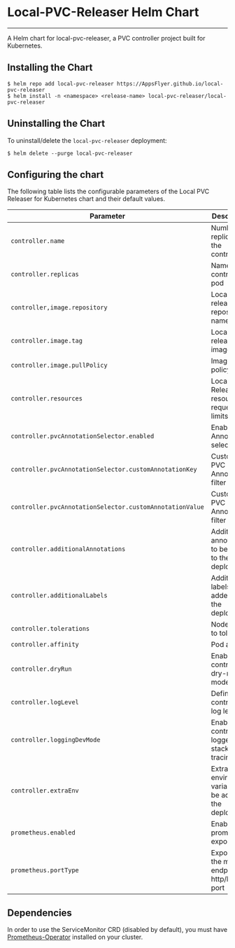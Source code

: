 # Local-PVC-Releaser Helm Chart
___

A Helm chart for local-pvc-releaser, a PVC controller project built for Kubernetes.

## Installing the Chart

```console
$ helm repo add local-pvc-releaser https://AppsFlyer.github.io/local-pvc-releaser
$ helm install -n <namespace> <release-name> local-pvc-releaser/local-pvc-releaser
```

## Uninstalling the Chart

To uninstall/delete the `local-pvc-releaser` deployment:

```console
$ helm delete --purge local-pvc-releaser
```


## Configuring the chart

The following table lists the configurable parameters of the Local PVC Releaser for Kubernetes chart and their
default values.

| Parameter                                                | Description                                               | Default                                                          |
|----------------------------------------------------------|-----------------------------------------------------------|------------------------------------------------------------------|
| `controller.name`                                        | Number of replicas for the controller                     | `local-pvc-releaser`                                             |
| `controller.replicas`                                    | Name of the controller pod                                | `1`                                                              |
| `controller,image.repository`                            | Local PVC releaser repository name                        | `appsflyer/local-pvc-releaser` |
| `controller.image.tag`                                   | Local PVC releaser image tag                              | `v0.1.0`                                                         |
| `controller.image.pullPolicy`                            | Image pull policy                                         | `Always`                                                         |
| `controller.resources`                                   | Local PVC Releaser resource requests & limits             | `{}`                                                             |
| `controller.pvcAnnotationSelector.enabled`               | Enable PVC Annotation selector                            | `true`                                                           |
| `controller.pvcAnnotationSelector.customAnnotationKey`   | Custom PVC Annotation filter key                          | `appsflyer.com/local-pvc-releaser`                               |
| `controller.pvcAnnotationSelector.customAnnotationValue` | Custom PVC Annotation filter value                        | `enabled`                                                        |
| `controller.additionalAnnotations`                       | Additional annotations to be added to the deployment      | `{}`                                                             |
| `controller.additionalLabels`                            | Additional labels to be added to the deployment           | `{}`                                                             |
| `controller.tolerations`                                 | Node taints to tolerate                                   | `[]`                                                             |
| `controller.affinity`                                    | Pod affinity                                              | `{}`                                                             |
| `controller.dryRun`                                      | Enable the controller in dry-run mode                     | `false`                                                          |
| `controller.logLevel`                                    | Define controller log level                               | `info`                                                           |
| `controller.loggingDevMode`                              | Enable the controller logger with stack tracing           | `false`                                                          |
| `controller.extraEnv`                                    | Extra environment variables to be added to the deployment | `{}`                                                             |
| `prometheus.enabled`                                     | Enabling prometheus exporter                              | `true`                                                           |
| `prometheus.portType`                                    | Exposing the metrics endpoint on http/https port          | `http`                                                           |


## Dependencies

In order to use the ServiceMonitor CRD (disabled by default), you must have [Prometheus-Operator](https://github.com/prometheus-operator/prometheus-operator) installed on your cluster.